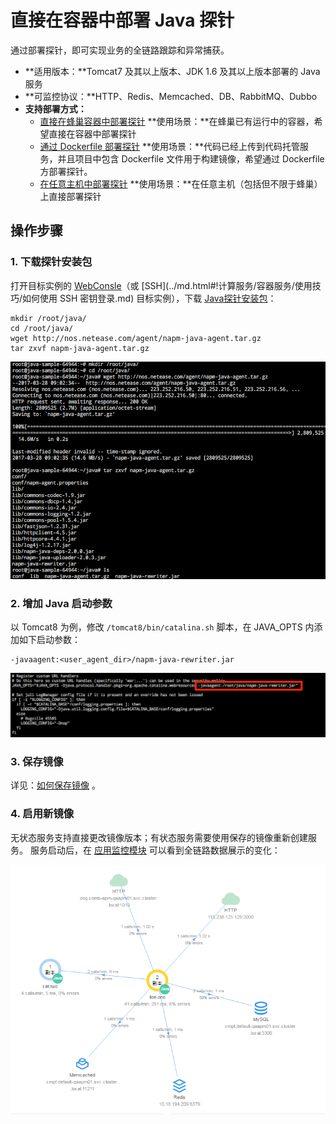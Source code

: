 # 直接在容器中部署 Java 探针

通过部署探针，即可实现业务的全链路跟踪和异常捕获。

* **适用版本：**Tomcat7 及其以上版本、JDK 1.6 及其以上版本部署的 Java 服务
* **可监控协议：**HTTP、Redis、Memcached、DB、RabbitMQ、Dubbo
* **支持部署方式：**
	* [直接在蜂巢容器中部署探针](../md.html#!运维工具/性能监控-新版/性能监控使用指南/部署探针/部署Java探针.md)
		**使用场景：**在蜂巢已有运行中的容器，希望直接在容器中部署探针
	* [通过 Dockerfile 部署探针](../md.html#!运维工具/性能监控-新版/性能监控使用指南/部署探针/部署Java探针-容器-Dockerfile.md)
		**使用场景：**代码已经上传到代码托管服务，并且项目中包含 Dockerfile 文件用于构建镜像，希望通过 Dockerfile 方部署探针。 
	* [在任意主机中部署探针](../md.html#!运维工具/性能监控-新版/性能监控使用指南/部署探针/部署Java探针-主机.md)
		**使用场景：**在任意主机（包括但不限于蜂巢）上直接部署探针

## 操作步骤

### 1. 下载探针安装包

打开目标实例的 [WebConsle](../md.html#!计算服务/容器服务/使用技巧/如何使用蜂巢WebConsole.md)（或 [SSH](../md.html#!计算服务/容器服务/使用技巧/如何使用 SSH 密钥登录.md) 目标实例），下载 [Java探针安装包](http://nos.netease.com/agent/napm-java-agent.tar.gz)：

	mkdir /root/java/
	cd /root/java/
	wget http://nos.netease.com/agent/napm-java-agent.tar.gz
	tar zxvf napm-java-agent.tar.gz

![](../../image/性能监控使用指南-部署Java探针-下载安装包.png)

### 2. 增加 Java 启动参数

以 Tomcat8 为例，修改 `/tomcat8/bin/catalina.sh` 脚本，在 JAVA_OPTS 内添加如下启动参数：

	-javaagent:<user_agent_dir>/napm-java-rewriter.jar

![](../../image/性能监控使用指南-部署Java探针-增加启动参数.png)


### 3. 保存镜像

详见：[如何保存镜像](http://support.c.163.com/md.html#!计算服务/容器服务/使用指南/如何保存镜像.md) 。

### 4. 启用新镜像

无状态服务支持直接更改镜像版本；有状态服务需要使用保存的镜像重新创建服务。
服务启动后，在 [应用监控模块](https://c.163.com/dashboard#/m/apm/) 可以看到全链路数据展示的变化：

![](../../image/性能监控使用指南-部署Java探针-效果.png)
